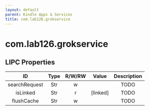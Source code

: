 ```yaml
---
layout: default
parent: Kindle Apps & Services
title: com.lab126.grokservice
---
```


# com.lab126.grokservice

## LIPC Properties

| ID            | Type | R/W/RW | Value    | Description |
|:-------------:|:----:|:------:|:--------:|:-----------:|
| searchRequest | Str  | w      |          | TODO        |
| isLinked      | Str  | r      | [linked] | TODO        |
| flushCache    | Str  | w      |          | TODO        |